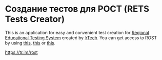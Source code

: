 # Создание тестов для РОСТ (RETS Tests Creator)
This is an application for easy and convenient test creation for 
[Regional Educational Testing System](http://www.ir-tech.ru/?products=rost) created by [IrTech](http://www.ir-tech.ru/).
You can get access to ROST by using [this](http://www.ir-tech.ru/?products=netschool), 
[this](http://www.ir-tech.ru/?products=ais-setevoj-gorod-obrazovanie) or 
[this](http://www.ir-tech.ru/?products=ais-setevoj-region-obrazovanie).

https://tr.im/rost